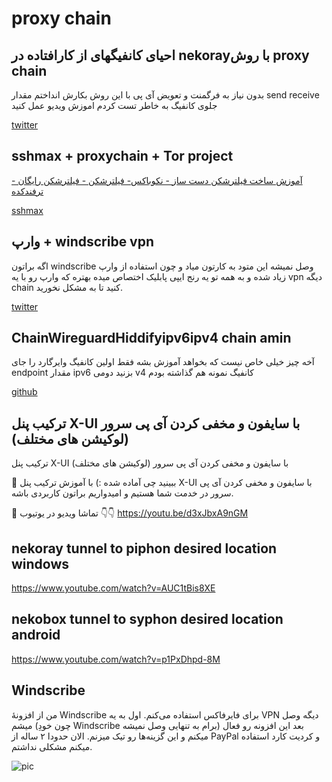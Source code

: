 # proxy chain

## احیای کانفیگهای از کارافتاده در nekorayبا روش proxy chain

بدون نیاز به فرگمنت و تعویض آی پی
با این روش بکارش انداختم
مقدار send receive
جلوی کانفیگ به خاطر  تست کردم 
اموزش ویدیو عمل کنید

[twitter](https://twitter.com/horizonbehind2/status/1786303138858750181)


## sshmax + proxychain + Tor project

[ آموزش ساخت فیلترشکن دست ساز - نکوباکس- فیلترشکن - فیلترشکن رایگان - ترفندکده ](https://www.youtube.com/watch?v=LD_s79f8swQ)

[sshmax](https://sshmax.net/)

## وارپ + windscribe vpn

اگه براتون windscribe وصل نمیشه این متود به کارتون میاد و چون استفاده از وارپ زیاد شده و به همه تو یه رنج ایپی پابلیک اختصاص میده بهتره که وارپ رو با یه vpn دیگه chain کنید تا به مشکل نخورید.

[twitter](https://x.com/kharabam666/status/1801508396975177934)



## ChainWireguardHiddifyipv6ipv4  chain amin

آخه چیز خیلی خاص نیست که بخواهد آموزش بشه فقط اولین کانفیگ وایرگارد را جای endpoint مقدار ipv6 بزنید دومی v4 کانفیگ نمونه هم گذاشته بودم

[github](https://github.com/amin4139/share_file/blob/main/ChainWireguardHiddifyipv6ipv4)


## ترکیب پنل X-UI با سایفون و مخفی کردن آی پی سرور (لوکیشن های مختلف)


ترکیب پنل X-UI با سایفون و مخفی کردن آی پی سرور (لوکیشن های مختلف)

🔸 ببینید چی آماده شده :) با آموزش ترکیب پنل X-UI با سایفون و مخفی کردن آی پی سرور در خدمت شما هستیم و امیدواریم براتون کاربردی باشه.

🔗 تماشا ویدیو در یوتیوب 👇👇
https://youtu.be/d3xJbxA9nGM


##  nekoray tunnel to piphon desired location windows 

https://www.youtube.com/watch?v=AUC1tBis8XE


##  nekobox tunnel to syphon desired location android 

https://www.youtube.com/watch?v=p1PxDhpd-8M

## Windscribe

من از افزونهٔ Windscribe برای فایرفاکس استفاده می‌کنم.
اول به یه VPN دیگه وصل میشم (چون خودِ Windscribe برام به تنهایی وصل نمیشه)
بعد این افزونه رو فعال میکنم و این گزینه‌ها رو تیک میزنم.
الان حدودا ۲ ساله از PayPal و کردیت کارد استفاده میکنم مشکلی نداشتم.

![pic](https://pbs.twimg.com/media/Gas15CeXEAAkU_o?format=png&name=small)